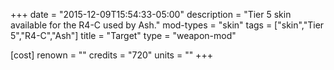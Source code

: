 +++
date = "2015-12-09T15:54:33-05:00"
description = "Tier 5 skin available for the R4-C used by Ash."
mod-types = "skin"
tags = ["skin","Tier 5","R4-C","Ash"]
title = "Target"
type = "weapon-mod"

[cost]
  renown = ""
  credits = "720"
  units = ""
+++
